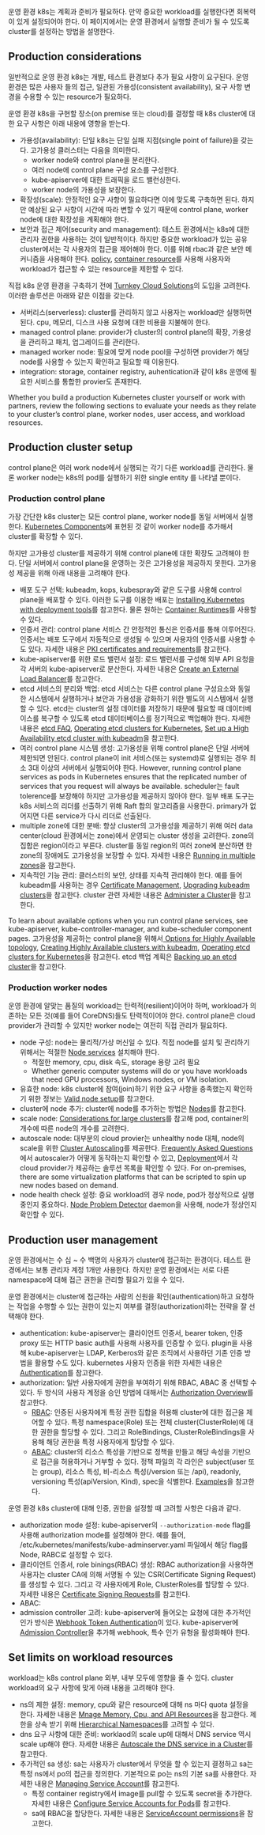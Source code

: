 운영 환경 k8s는 계획과 준비가 필요하다. 만약 중요한 workload를 실행한다면 회복력이 있게 설정되어야 한다. 이 페이지에서는 운영 환경에서 실행할 준비가 될 수 있도록 cluster를 설정하는 방법을 설명한다.

## Production considerations
일반적으로 운영 환경 k8s는 개발, 테스트 환경보다 추가 필요 사항이 요구된다. 운영 환경은 많은 사용자 들의 접근, 일관된 가용성(consistent availability), 요구 사항 변경을 수용할 수 있는 resource가 필요하다.

운영 환경 k8s을 구현할 장소(on premise 또는 cloud)를 결정할 때 k8s cluster에 대한 요구 사항은 아래 내용에 영향을 받는다.
- 가용성(availability): 단일 k8s는 단일 실패 지점(single point of failure)을 갖는다. 고가용성 클러스터는 다음을 의미한다.
    - worker node와 control plane을 분리한다.
    - 여러 node에 control plane 구성 요소를 구성한다.
    - kube-apiserver에 대한 트래픽을 로드 밸런싱한다.
    - worker node의 가용성을 보장한다.
- 확장성(scale): 안정적인 요구 사항이 필요하다면 이에 맞도록 구축하면 된다. 하지만 예상된 요구 사항이 시간에 따라 변할 수 있기 때문에 control plane, worker node에 대한 확장성을 계획해야 한다.
- 보안과 접근 제어(security and management): 테스트 환경에서는 k8s에 대한 관리자 권한을 사용하는 것이 일반적이다. 하지만 중요한 workload가 있는 공유 cluster에서는 각 사용자의 접근을 제어해야 한다. 이를 위해 rbac과 같은 보안 메커니즘을 사용해야 한다. [policy](https://kubernetes.io/docs/concepts/policy/), [container resource](https://kubernetes.io/docs/concepts/configuration/manage-resources-containers/)를 사용해 사용자와 workload가 접근할 수 있는 resource을 제한할 수 있다.

직접 k8s 운영 환경을 구축하기 전에 [Turnkey Cloud Solutions](https://kubernetes.io/docs/setup/production-environment/turnkey-solutions/)의 도입을 고려한다. 이러한 솔루션은 아래와 같은 이점을 갖는다.
- 서버리스(serverless): cluster를 관리하지 않고 사용자는 workload만 실행하면 된다. cpu, 메모리, 디스크 사용 요청에 대한 비용을 지불해야 한다.
- managed control plane: provider가 cluster의 control plane의 확장, 가용성을 관리하고 패치, 업그레이드를 관리한다.
- managed worker node: 필요에 맞게 node pool을 구성하면 provider가 해당 node를 사용할 수 있는지 확인하고 필요할 때 이용한다.
- integration: storage, container registry, auhentication과 같이 k8s 운영에 필요한 서비스를 통합한 provier도 존재한다.

Whether you build a production Kubernetes cluster yourself or work with partners, review the following sections to evaluate your needs as they relate to your cluster’s control plane, worker nodes, user access, and workload resources.

## Production cluster setup
control plane은 여러 work node에서 실행되는 각기 다른 workload를 관리한다. 물론 worker node는 k8s의 pod를 실행하기 위한 single entity   를 나타낼 뿐이다.

### Production control plane
가장 간단한 k8s cluster는 모든 control plane, worker node를 동일 서버에서 실행한다. [Kubernetes Components](https://kubernetes.io/docs/concepts/overview/components/)에 표현된 것 같이 worker node를 추가해서 cluster를 확장할 수 있다.

하지만 고가용성 cluster를 제공하기 위해 control plane에 대한 확장도 고려해야 한다. 단일 서버에서 control plane을 운영하는 것은 고가용성을 제공하지 못한다. 고가용성 제공을 위해 아래 내용을 고려해야 한다.
- 배포 도구 선택: kubeadm, kops, kubespray와 같은 도구를 사용해 control plane을 배포할 수 있다. 이러한 도구를 이용한 배포는 [Installing Kubernetes with deployment tools](https://kubernetes.io/docs/setup/production-environment/tools/)를 참고한다. 물론 원하는 [Container Runtimes](https://kubernetes.io/docs/setup/production-environment/container-runtimes/)를 사용할 수 있다.
- 인증서 관리: control plane 서비스 간 안정적인 통신은 인증서를 통해 이루어진다. 인증서는 배포 도구에서 자동적으로 생성될 수 있으며 사용자의 인증서를 사용할 수도 있다. 자세한 내용은 [PKI certificates and requirements](https://kubernetes.io/docs/setup/best-practices/certificates/)를 참고한다.
- kube-apiserver를 위한 로드 밸런서 설정: 로드 밸런서를 구성해 외부 API 요청을 각 서버의 kube-apiserver로 분산한다. 자세한 내용은 [Create an External Load Balancer](https://kubernetes.io/docs/tasks/access-application-cluster/create-external-load-balancer/)를 참고한다.
- etcd 서비스의 분리와 백업: etcd 서비스는 다른 control plane 구성요소와 동일한 시스템에서 실행하거나 보안과 가용성을 강화하기 위한 별도의 시스템에서 실행할 수 있다. etcd는 cluster의 설정 데이터를 저장하기 때문에 필요할 때 데이터베이스를 복구할 수 있도록 etcd 데이터베이스를 정기적으로 백업해야 한다. 자세한 내용은 [etcd FAQ](https://etcd.io/docs/v3.5/faq/), [Operating etcd clusters for Kubernetes](https://kubernetes.io/docs/tasks/administer-cluster/configure-upgrade-etcd/), [Set up a High Availability etcd cluster with kubeadm](https://kubernetes.io/docs/setup/production-environment/tools/kubeadm/setup-ha-etcd-with-kubeadm/)을 참고한다.
- 여러 control plane 시스템 생성: 고가용성을 위해 control plane은 단일 서버에 제한되면 안된다. control plane이 init 서비스(또는 systemd)로 실행되는 경우 최소 3대 이상의 서버에서 실행되어야 한다. However, running control plane services as pods in Kubernetes ensures that the replicated number of services that you request will always be available. scheduler는 fault tolerence를 보장해야 하지만 고가용성을 제공하지 않아야 한다. 일부 배포 도구는 k8s 서비스의 리더를 선출하기 위해 Raft 합의 알고리즘을 사용한다. primary가 없어지면 다른 service가 다시 리더로 선출된다.
- multiple zone에 대한 분배: 항상 cluster의 고가용성을 제공하기 위해 여러 data center(cloud 환경에서는 zone)에서 운영되는 cluster 생성을 고려한다. zone의 집합은 region이라고 부른다. cluster를 동일 region의 여러 zone에 분산하면 한 zone의 장애에도 고가용성을 보장할 수 있다. 자세한 내용은 [Running in multiple zones](https://kubernetes.io/docs/setup/best-practices/multiple-zones/)을 참고한다.
- 지속적인 기능 관리: 클러스터의 보안, 상태를 지속적 관리해야 한다. 예를 들어 kubeadm를 사용하는 경우 [Certificate Management](https://kubernetes.io/docs/tasks/administer-cluster/kubeadm/kubeadm-certs/), [Upgrading kubeadm clusters](https://kubernetes.io/docs/tasks/administer-cluster/kubeadm/kubeadm-upgrade/)을 참고한다. cluster 관련 자세한 내용은 [Administer a Cluster](https://kubernetes.io/docs/tasks/administer-cluster/)을 참고한다.

To learn about available options when you run control plane services, see kube-apiserver, kube-controller-manager, and kube-scheduler component pages. 고가용성을 제공하는 control plane을 위해서[ Options for Highly Available topology](https://kubernetes.io/docs/setup/production-environment/tools/kubeadm/ha-topology/), [Creating Highly Available clusters with kubeadm](https://kubernetes.io/docs/setup/production-environment/tools/kubeadm/high-availability/), [Operating etcd clusters for Kubernetes](https://kubernetes.io/docs/tasks/administer-cluster/configure-upgrade-etcd/)을 참고한다. etcd 백업 계획은 [Backing up an etcd cluster](https://kubernetes.io/docs/tasks/administer-cluster/configure-upgrade-etcd/#backing-up-an-etcd-cluster)을 참고한다.

### Production worker nodes
운영 환경에 알맞는 품질의 workload는 탄력적(resilient)이어야 하며, workload가 의존하는 모든 것(예를 들어 CoreDNS)들도 탄력적이어야 한다. control plane은 cloud provider가 관리할 수 있지만 worker node는 여전히 직접 관리가 필요하다.
- node 구성: node는 물리적/가상 머신일 수 있다. 직접 node를 설치 및 관리하기 위해서는 적절한 [Node services](https://kubernetes.io/docs/concepts/overview/components/#node-components) 설치해야 한다.
    - 적절한 memory, cpu, disk 속도, storage 용량 고려 필요
    - Whether generic computer systems will do or you have workloads that need GPU processors, Windows nodes, or VM isolation.
- 유효한 node: k8s cluster에 참여(join)하기 위한 요구 사항을 충족했는지 확인하기 위한 정보는 [Valid node setup](https://kubernetes.io/docs/setup/best-practices/node-conformance/)를 참고한다.
- cluster에 node 추가: cluster에 node를 추가하는 방법은 [Nodes](https://kubernetes.io/docs/concepts/architecture/nodes/)를 참고한다.
- scale node: [Considerations for large clusters](https://kubernetes.io/docs/setup/best-practices/cluster-large/)를 참고해 pod, container의 개수에 따른 node의 개수를 고려한다.
- autoscale node: 대부분의 cloud provier는 unhealthy node 대체, node의 scale을 위한 [Cluster Autoscaling](https://github.com/kubernetes/autoscaler/tree/master/cluster-autoscaler#readme)를 제공한다. [Frequently Asked Questions](https://github.com/kubernetes/autoscaler/blob/master/cluster-autoscaler/FAQ.md)에서 autoscaler가 어떻게 동작하는지 확인할 수 있고, [Deployment](https://github.com/kubernetes/autoscaler/tree/master/cluster-autoscaler#deployment)에서 각 cloud provider가 제공하는 솔루션 목록을 확인할 수 있다. For on-premises, there are some virtualization platforms that can be scripted to spin up new nodes based on demand.
- node health check 설정: 중요 workload의 경우 node, pod가 정상적으로 실행 중인지 중요하다. [Node Problem Detector](https://kubernetes.io/docs/tasks/debug/debug-cluster/monitor-node-health/) daemon을 사용해, node가 정상인지 확인할 수 있다.

## Production user management
운영 환경에서는 수 십 ~ 수 백명의 사용자가 cluster에 접근하는 환경이다. 테스트 환경에서는 보통 관리자 계정 1개만 사용한다. 하지만 운영 환경에서는 서로 다른 namespace에 대해 접근 권한을 관리할 필요가 있을 수 있다.

운영 환경에서는 cluster에 접근하는 사람의 신원을 확인(authentication)하고 요청하는 작업을 수행할 수 있는 권한이 있는지 여부를 결정(authorization)하는 전략을 잘 선택해야 한다.
- authentication: kube-apiserver는 클라이언트 인증서, bearer token, 인증 proxy 또는 HTTP basic auth를 사용해 사용자를 인증할 수 있다. plugin을 사용해 kube-apiserver는 LDAP, Kerberos와 같은 조직에서 사용하던 기존 인증 방법을 활용할 수도 있다. kubernetes 사용자 인증을 위한 자세한 내용은 [Authentication](https://kubernetes.io/docs/reference/access-authn-authz/authentication/)를 참고한다.
- authorization: 일반 사용자에게 권한을 부여하기 위해 RBAC, ABAC 중 선택할 수 있다. 두 방식의 사용자 계정을 승인 방법에 대해서는 [Authorization Overview](https://kubernetes.io/docs/reference/access-authn-authz/authorization/)를 참고한다.
    - [RBAC](https://kubernetes.io/docs/reference/access-authn-authz/rbac/): 인증된 사용자에게 특정 권한 집합을 허용해 cluster에 대한 접근을 제어할 수 있다. 특정 namespace(Role) 또는 전체 cluster(ClusterRole)에 대한 권한을 할당할 수 있다. 그리고 RoleBindings, ClusterRoleBindings을 사용해 해당 권한을 특정 사용자에게 할당할 수 있다.
    - [ABAC](https://kubernetes.io/docs/reference/access-authn-authz/abac/): cluster의 리소스 특성을 기반으로 정책을 만들고 해당 속성을 기반으로 접근을 허용하거나 거부할 수 있다. 정책 파일의 각 라인은 subject(user 또는 group), 리소스 특성, 비-리소스 특성(/version 또는 /api), readonly, versioning 특성(apiVersion, Kind), spec을 식별한다. [Examples](https://kubernetes.io/docs/reference/access-authn-authz/abac/#examples)을 참고한다.

운영 환경 k8s cluster에 대해 인증, 권한을 설정할 때 고려할 사항은 다음과 같다.
- authorization mode 설정: kube-apiserver의 `--authorization-mode` flag를 사용해 authorization mode를 설정해야 한다. 예를 들어, /etc/kubernetes/manifests/kube-adminserver.yaml 파일에서 해당 flag를 Node, RABC로 설정할 수 있다.
- 클라이언트 인증서, role binings(RBAC) 생성: RBAC authorization을 사용하면 사용자는 cluster CA에 의해 서명될 수 있는 CSR(Certificate Signing Request)를 생성할 수 있다. 그리고 각 사용자에게 Role, ClusterRoles를 할당할 수 있다. 자세한 내용은 [Certificate Signing Requests](https://kubernetes.io/docs/reference/access-authn-authz/certificate-signing-requests/)를 참고한다.
- ABAC:
- admission controller 고려: kube-apiserver에 들어오는 요청에 대한 추가적인 인가 방식은 [Webhook Token Authentication](https://kubernetes.io/docs/reference/access-authn-authz/authentication/#webhook-token-authentication)이 있다. kube-apiserver에 [Admission Controller](https://kubernetes.io/docs/reference/access-authn-authz/admission-controllers/)을 추가해 webhook, 특수 인가 유형을 활성화해야 한다.

## Set limits on workload resources
workload는 k8s control plane 외부, 내부 모두에 영향을 줄 수 있다. cluster workload의 요구 사항에 맞게 아래 내용을 고려해야 한다.
- ns의 제한 설정: memory, cpu와 같은 resource에 대해 ns 마다 quota 설정을 한다. 자세한 내용은 [Mnage Memory, Cpu, and API Resources](https://kubernetes.io/docs/tasks/administer-cluster/manage-resources/)을 참고한다. 제한을 상속 받기 위해 [Hierarchical Namespaces](https://kubernetes.io/blog/2020/08/14/introducing-hierarchical-namespaces/)를 고려할 수 있다.
- dns 요구 사항에 대한 준비: worklaod의 scale up에 대해서 DNS service 역시 scale up해야 한다. 자세한 내용은 [Autoscale the DNS service in a Cluster](https://kubernetes.io/docs/tasks/administer-cluster/dns-horizontal-autoscaling/)를 참고한다.
- 추가적인 sa 생성: sa는 사용자가 cluster에서 무엇을 할 수 있는지 결정하고 sa는 특정 ns에서 po의 접근을 정의한다. 기본적으로 po는 ns의 기본 sa를 사용한다. 자세한 내용은 [Managing Service Account](https://kubernetes.io/docs/reference/access-authn-authz/service-accounts-admin/)를 참고한다.
    - 특정 container registry에서 image를 pull할 수 있도록 secret을 추가한다. 자세한 내용은 [Configure Service Accounts for Pods](https://kubernetes.io/docs/tasks/configure-pod-container/configure-service-account/)를 참고한다.
    - sa에 RBAC을 할당한다. 자세한 내용은 [ServiceAccount permissions](https://kubernetes.io/docs/reference/access-authn-authz/rbac/#service-account-permissions)을 참고한다.